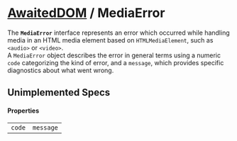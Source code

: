 # [AwaitedDOM](/docs/hero/basic-client/awaited-dom) <span>/</span> MediaError

<div class='overview'><span class="seoSummary">The <code><strong>MediaError</strong></code> interface represents an error which occurred while handling media in an HTML media element based on <code>HTMLMediaElement</code>, such as <code>&lt;audio&gt;</code> or <code>&lt;video&gt;</code>.</span></div>

<div class='overview'>A <code>MediaError</code> object describes the error in general terms using a numeric <code>code</code> categorizing the kind of error, and a <code>message</code>, which provides specific diagnostics about what went wrong.</div>

## Unimplemented Specs

#### Properties

|     |     |
| --- | --- |
| `code` | `message` |
